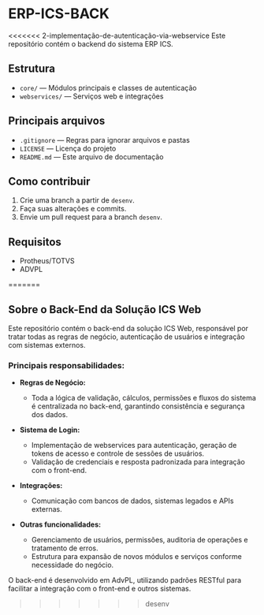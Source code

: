 
# ERP-ICS-BACK

<<<<<<< 2-implementação-de-autenticação-via-webservice
Este repositório contém o backend do sistema ERP ICS.

## Estrutura
- `core/` — Módulos principais e classes de autenticação
- `webservices/` — Serviços web e integrações

## Principais arquivos
- `.gitignore` — Regras para ignorar arquivos e pastas
- `LICENSE` — Licença do projeto
- `README.md` — Este arquivo de documentação

## Como contribuir
1. Crie uma branch a partir de `desenv`.
2. Faça suas alterações e commits.
3. Envie um pull request para a branch `desenv`.

## Requisitos
- Protheus/TOTVS
- ADVPL

=======
## Sobre o Back-End da Solução ICS Web

Este repositório contém o back-end da solução ICS Web, responsável por tratar todas as regras de negócio, autenticação de usuários e integração com sistemas externos.

### Principais responsabilidades:

- **Regras de Negócio:**
	- Toda a lógica de validação, cálculos, permissões e fluxos do sistema é centralizada no back-end, garantindo consistência e segurança dos dados.

- **Sistema de Login:**
	- Implementação de webservices para autenticação, geração de tokens de acesso e controle de sessões de usuários.
	- Validação de credenciais e resposta padronizada para integração com o front-end.

- **Integrações:**
	- Comunicação com bancos de dados, sistemas legados e APIs externas.

- **Outras funcionalidades:**
	- Gerenciamento de usuários, permissões, auditoria de operações e tratamento de erros.
	- Estrutura para expansão de novos módulos e serviços conforme necessidade do negócio.

O back-end é desenvolvido em AdvPL, utilizando padrões RESTful para facilitar a integração com o front-end e outros sistemas.
>>>>>>> desenv
